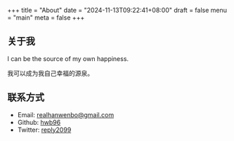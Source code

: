 +++
title = "About"
date = "2024-11-13T09:22:41+08:00"
draft = false
menu = "main"
meta = false
+++
## 关于我

I can be the source of my own happiness.

我可以成为我自己幸福的源泉。

## 联系方式

- Email: realhanwenbo@gmail.com
- Github: [hwb96](https://github.com/hwb96)
- Twitter: [reply2099](https://twitter.com/reply2099)